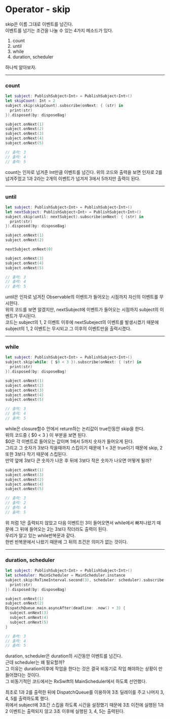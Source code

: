 # Operator - skip
skip은 이름 그대로 이벤트를 넘긴다.  
이벤트를 넘기는 조건을 나눌 수 있는 4가지 메소드가 있다.  

1. count
2. until
3. while
4. duration, scheduler

하나씩 알아보자.
***  
### count
```Swift
let subject: PublishSubject<Int> = PublishSubject<Int>()
let skipCount: Int = 2
subject.skip(skipCount).subscribe(onNext: { (str) in
  print(str)
}).disposed(by: disposeBag)

subject.onNext(1)
subject.onNext(2)
subject.onNext(3)
subject.onNext(4)
subject.onNext(5)

// 출력: 3
// 출력: 4
// 출력: 5
```
count는 인자로 넘겨준 Int만큼 이벤트를 넘긴다.
위의 코드와 출력을 보면 인자로 2를 넘겨주었고 1과 2라는 2개의 이벤트가 넘겨져 3에서 5까지만 출력이 된다.
***
### until
```Swift
let subject: PublishSubject<Int> = PublishSubject<Int>()
let nextSubject: PublishSubject<Int> = PublishSubject<Int>()
subject.skip(until: nextSubject).subscribe(onNext: { (str) in
  print(str)
}).disposed(by: disposeBag)

subject.onNext(1)
subject.onNext(2)

nextSubject.onNext(0)

subject.onNext(3)
subject.onNext(4)
subject.onNext(5)

// 출력: 3
// 출력: 4
// 출력: 5
```
until은 인자로 넘겨진 Observable의 이벤트가 들어오는 시점까지 자신의 이벤트를 무시한다.  
위의 코드를 보면 알겠지만, nextSubject에 이벤트가 들어오는 시점까지 subject의 이벤트가 무시된다.  
코드는 subject의 1, 2 이벤트 이후에 nextSubeject의 이벤트를 발생시켰기 때문에 subject의 1, 2 이벤트는 무시되고 그 이후의 이벤트만을 출력시켰다.  
***
### while
```Swift
let subject: PublishSubject<Int> = PublishSubject<Int>()
subject.skip(while: { $0 < 3 }).subscribe(onNext: { (str) in
  print(str)
}).disposed(by: disposeBag)

subject.onNext(1)
subject.onNext(2)
subject.onNext(3)
subject.onNext(4)
subject.onNext(5)

// 출력: 3
// 출력: 4
// 출력: 5
```
while은 closure함수 안에서 return하는 논리값이 true인동안 skip을 한다.  
위의 코드중 { $0 < 3 } 이 부분을 보면 된다.  
$0은 각 이벤트로 들어오는 값이며 1에서 5까지 숫자가 들어오게 된다.  
그리고 그 숫자가 3보다 작을때까지 스킵이기 때문에 1 < 3은 true이기 때문에 skip, 2또한 3보다 작기 때문에 스킵된다.  
만약 앞에 3보다 큰 숫자가 나온 후 뒤에 3보다 작은 숫자가 나오면 어떻게 될까?  

```Swift
subject.onNext(1)
subject.onNext(3)
subject.onNext(2)
subject.onNext(4)
subject.onNext(5)

// 출력: 3
// 출력: 2
// 출력: 4
// 출력: 5
```
위 처럼 1은 출력되지 않았고 다음 이벤트인 3이 들어오면서 while에서 빠져나왔기 때문에 그 뒤에 들어오는 2는 3보다 작더라도 출력이 된다.  
우리가 알고 있는 while반복문과 같다.  
한번 반복문에서 나왔기 때문에 그 뒤의 조건은 의미가 없는 것이다.  
***
### duration, scheduler
```Swift
let subject: PublishSubject<Int> = PublishSubject<Int>()
let scheduler: MainScheduler = MainScheduler.instance
subject.skip(RxTimeInterval.second(3), scheduler: scheduler).subscribe(onNext: { (str) in
  print(str)
}).disposed(by: disposeBag)

subject.onNext(1)
subject.onNext(2)
DispatchQueue.main.asyncAfter(deadline: .now() + 3) {
  subject.onNext(3)
  subject.onNext(4)
  subject.onNext(5)
}

// 출력: 3
// 출력: 4
// 출력: 5
```
duration, scheduler은 duration의 시간동안 이벤트를 넘긴다.  
근데 scheduler는 왜 필요할까?  
그 이유는 duration이후에 작업을 한다는 것은 결국 비동기로 작업 해야하는 상황이 만들어졌다는 것이다.  
그 비동기적인 코드에서는 RxSwift의 MainScheduler에서 하도록 선언했다.

최초로 1과 2를 출력한 뒤에 DispatchQueue를 이용하여 3초 딜레이를 주고 나머지 3, 4, 5를 출력하도록 했다.  
위에서 subject에 3초간 스킵을 하도록 시간을 설정했기 때문에 3초 이전에 실행된 1과 2 이벤트는 출력되지 않고 3초 이후에 실행된 3, 4, 5는 출력된다.
